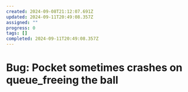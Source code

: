 ```yaml
---
created: 2024-09-08T21:12:07.691Z
updated: 2024-09-11T20:49:08.357Z
assigned: ""
progress: 0
tags: []
completed: 2024-09-11T20:49:08.357Z
---
```


# Bug: Pocket sometimes crashes on queue_freeing the ball
